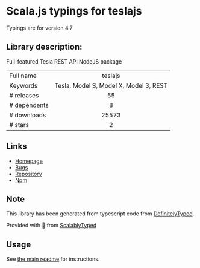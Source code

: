 
# Scala.js typings for teslajs

Typings are for version 4.7

## Library description:
Full-featured Tesla REST API NodeJS package

|                    |                 |
| ------------------ | :-------------: |
| Full name          | teslajs |
| Keywords           | Tesla, Model S, Model X, Model 3, REST |
| # releases         | 55 |
| # dependents       | 8 |
| # downloads        | 25573 |
| # stars            | 2 |

## Links
- [Homepage](https://github.com/mseminatore/TeslaJS#readme)
- [Bugs](https://github.com/mseminatore/TeslaJS/issues)
- [Repository](https://github.com/mseminatore/TeslaJS)
- [Npm](https://www.npmjs.com/package/teslajs)
    


## Note
This library has been generated from typescript code from [DefinitelyTyped](https://definitelytyped.org).

Provided with :purple_heart: from [ScalablyTyped](https://github.com/oyvindberg/ScalablyTyped)

## Usage
See [the main readme](../../readme.md) for instructions.


